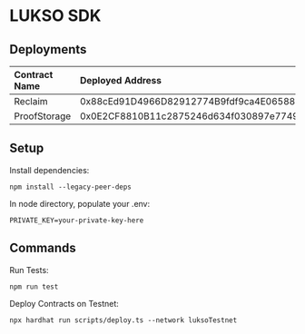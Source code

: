 # LUKSO SDK

## Deployments

| Contract Name | Deployed Address                           | Explorer Link                                                                                       |
| :------------ | :----------------------------------------- | :-------------------------------------------------------------------------------------------------- |
| Reclaim       | 0x88cEd91D4966D82912774B9fdf9ca4E065881a91 | https://explorer.execution.testnet.lukso.network/address/0x88cEd91D4966D82912774B9fdf9ca4E065881a91 |
| ProofStorage  | 0x0E2CF8810B11c2875246d634f030897e77491680 | https://explorer.execution.testnet.lukso.network/address/0x0E2CF8810B11c2875246d634f030897e77491680 |

## Setup

Install dependencies:

```
npm install --legacy-peer-deps
```

In node directory, populate your .env:

```
PRIVATE_KEY=your-private-key-here
```

## Commands

Run Tests:

```
npm run test
```

Deploy Contracts on Testnet:

```
npx hardhat run scripts/deploy.ts --network luksoTestnet
```
